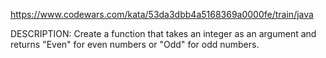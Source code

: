 https://www.codewars.com/kata/53da3dbb4a5168369a0000fe/train/java

DESCRIPTION:
Create a function that takes an integer as an argument and returns "Even" for even numbers or "Odd" for odd numbers.